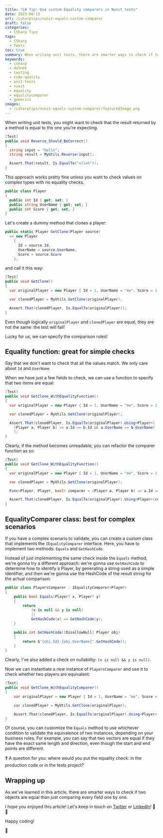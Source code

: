 ```yaml
---
title: "C# Tip: Use custom Equality comparers in Nunit tests"
date: 2023-06-13
url: /csharptips/nunit-equals-custom-comparer
draft: false
categories:
  - CSharp Tips
tags:
  - CSharp
  - Tests
toc: true
summary: When writing unit tests, there are smarter ways to check if two objects are equal than just comparing every field one by one.
keywords:
  - csharp
  - dotnet
  - testing
  - code-quality
  - unit-tests
  - nunit
  - equality
  - equalitycomparer
  - generics
images:
  - /csharptips/nunit-equals-custom-comparer/featuredImage.png
---
```


When writing unit tests, you might want to check that the result returned by a method is equal to the one you're expecting.

```cs
[Test]
public void Reverse_Should_BeCorrect()
{
  string input = "hello";
  string result = MyUtils.Reverse(input);

  Assert.That(result, Is.EqualTo("olleh"));
}
```

This approach works pretty fine unless you want to check values on complex types with no equality checks.

```cs
public class Player
{
  public int Id { get; set; }
  public string UserName { get; set; }
  public int Score { get; set; }
}
```

Let's create a dummy method that clones a player:

```cs
public static Player GetClone(Player source)
  => new Player
    {
      Id = source.Id,
      UserName = source.UserName,
      Score = source.Score
    };
```

and call it this way:

```cs
[Test]
public void GetClone()
{
  var originalPlayer = new Player { Id = 1, UserName = "me", Score = 1 };

  var clonedPlayer = MyUtils.GetClone(originalPlayer);

  Assert.That(clonedPlayer, Is.EqualTo(originalPlayer));
}
```

Even though logically `originalPlayer` and `clonedPlayer` are equal, they are not the same: the test will fail!

Lucky for us, we can specify the comparison rules!

## Equality function: great for simple checks

Say that we don't want to check that all the values match. We only care about `Id` and `UserName`.

When we have just a few fields to check, we can use a function to specify that two items are equal:

```cs
[Test]
public void GetClone_WithEqualityFunction()
{
  var originalPlayer = new Player { Id = 1, UserName = "me", Score = 1 };

  var clonedPlayer = MyUtils.GetClone(originalPlayer);

  Assert.That(clonedPlayer, Is.EqualTo(originalPlayer).Using<Player>(
    (Player a, Player b) => a.Id == b.Id && a.UserName == b.UserName)
    );
}
```

Clearly, if the method becomes unreadable, you can refactor the comparer function as so:

```cs
[Test]
public void GetClone_WithEqualityFunction()
{
  var originalPlayer = new Player { Id = 1, UserName = "me", Score = 1 };

  var clonedPlayer = MyUtils.GetClone(originalPlayer);

  Func<Player, Player, bool> comparer = (Player a, Player b) => a.Id == b.Id && a.UserName == b.UserName;

  Assert.That(clonedPlayer, Is.EqualTo(originalPlayer).Using<Player>(comparer));
}
```

## EqualityComparer class: best for complex scenarios

If you have a complex scenario to validate, you can create a custom class that implements the `IEqualityComparer` interface. Here, you have to implement two methods: `Equals` and `GetHashCode`.

Instead of just implementing the same check inside the `Equals` method, we're gonna try a different approach: we're gonna use `GetHashCode` to determine how to identify a Player, by generating a string used as a simple identifier, and then we're gonna use the HashCode of the result string for the actual comparison:

```cs
public class PlayersComparer : IEqualityComparer<Player>
{
    public bool Equals(Player? x, Player? y)
    {
        return
            (x is null && y is null)
            ||
            GetHashCode(x) == GetHashCode(y);
    }

    public int GetHashCode([DisallowNull] Player obj)
    {
        return $"{obj.Id}-{obj.UserName}".GetHashCode();
    }
}
```

Clearly, I've also added a check on nullability: `(x is null && y is null)`.

Now we can instantiate a new instance of `PlayersComparer` and use it to check whether two players are equivalent:

```cs
[Test]
public void GetClone_WithEqualityComparer()
{
    var originalPlayer = new Player { Id = 1, UserName = "me", Score = 1 };

    var clonedPlayer = MyUtils.GetClone(originalPlayer);

    Assert.That(clonedPlayer, Is.EqualTo(originalPlayer).Using<Player>(new PlayersComparer()));
}
```

Of course, you can customize the `Equals` method to use whichever condition to validate the equivalence of two instances, depending on your business rules. For example, you can say that two vectors are equal if they have the exact same length and direction, even though the start and end points are different.

❓ A question for you: where would you put the equality check: in the production code or in the tests project?

## Wrapping up

As we've learned in this article, there are smarter ways to check if two objects are equal than just comparing every field one by one.

I hope you enjoyed this article! Let's keep in touch on [Twitter](https://twitter.com/BelloneDavide) or [LinkedIn](https://www.linkedin.com/in/BelloneDavide/)! 🤜🤛

Happy coding!

🐧
